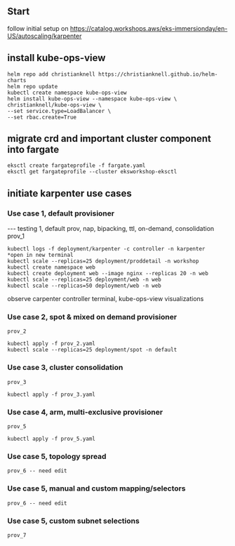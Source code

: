 ## Start
follow initial setup on https://catalog.workshops.aws/eks-immersionday/en-US/autoscaling/karpenter
## install kube-ops-view
```
helm repo add christianknell https://christianknell.github.io/helm-charts
helm repo update
kubectl create namespace kube-ops-view
helm install kube-ops-view --namespace kube-ops-view \
christianknell/kube-ops-view \
--set service.type=LoadBalancer \
--set rbac.create=True
```
## migrate crd and important cluster component into fargate
```
eksctl create fargateprofile -f fargate.yaml
eksctl get fargateprofile --cluster eksworkshop-eksctl
```
## initiate karpenter use cases
### Use case 1, default provisioner
--- testing 1, default prov, nap, bipacking, ttl, on-demand, consolidation  </br>
prov_1
```
kubectl logs -f deployment/karpenter -c controller -n karpenter
*open in new terminal
kubectl scale --replicas=25 deployment/proddetail -n workshop
kubectl create namespace web
kubectl create deployment web --image nginx --replicas 20 -n web
kubectl scale --replicas=25 deployment/web -n web
kubectl scale --replicas=50 deployment/web -n web
```
observe carpenter controller terminal, kube-ops-view visualizations
### Use case 2, spot & mixed on demand provisioner
`prov_2`
```
kubectl apply -f prov_2.yaml
kubectl scale --replicas=25 deployment/spot -n default
```
### Use case 3, cluster consolidation
`prov_3`
```
kubectl apply -f prov_3.yaml
```
### Use case 4, arm, multi-exclusive provisioner
`prov_5`
```
kubectl apply -f prov_5.yaml
```
### Use case 5, topology spread
`prov_6 -- need edit`
### Use case 5, manual and custom mapping/selectors
`prov_6 -- need edit`
### Use case 5, custom subnet selections
`prov_7`
